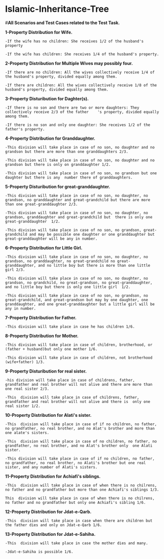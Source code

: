 # Islamic-Inheritance-Tree

#**All Scenarios and Test Cases related to the Test Task.**

**1-Property Distribution for Wife.**

	-If the wife has no children: She receives 1/2 of the husband's property
 
	-If the wife has children: She receives 1/4 of the husband's property.

**2-Property Distribution for Multiple Wives may possibly four.**

	-If there are no children: All the wives collectively receive 1/4 of the husband's property, divided equally among them.
 
	-If there are children: All the wives collectively receive 1/8 of the husband's property, divided equally among them.

**3-Property Disturibution for Daghter(s).**

	-If there is no son and there are two or more daughters: They collectively receive 2/3 of the father	's property, divided equally among them.
 
	-If there is no son and only one daughter: She receives 1/2 of the father's property.

**4-Property Distribution for Granddaughter.**

	-This division will take place in case of no son, no daughter and no grandson but there are more than one granddaughters 2/3.
 
	-This division will take place in case of no son, no daughter and no grandson but there is only on granddaughter 1/2.
 
	-This division will take place in case of no son, no grandson but one daughter but there is any  number there of granddaughters.

**5-Property Disturibution for great-granddaughter.**

	-This division will take place in case of no son, no daughter, no grandson, no granddaughter and great-grandchild but there are more than one great-granddaughter 2/3.
 
	-This division will take place in case of no son, no daughter, no grandson, granddaughter and great-grandchild but  there is only one great-granddaughter  1/2.
 
	-This division will take place in case of no son, no grandson, great-grandchild and may be possible one daughter or one granddaughter but great-granddaughter will be any in number.

**6-Property Distribution for Little Girl.**

	-This division will take place in case of no son, no daughter, no grandson, no granddaughter, no great-grandchild no great-granddaughter, and no little boy but there is more than one little girl 2/3.
 
	-This division will take place in case of no son, no daughter, no grandson, no grandchild, no great-grandson, no great-granddaughter, and no little boy but there is only one little girl  1/2.
 
	-This division will take place in case of no son, no grandson, no great-grandchild, and great-grandson but may by one daughter, one granddaughter, and one great-granddaughter but a little girl will be any in number.

**7-Property Distribution for Father.**

	-This division will take place in case he has children 1/6.

**8-Property Distribution for Mother.**

	-This division will take place in case of children, brotherhood, or (father + husband)but only one mother 1/6.
 
	-This division will take place in case of children, not brotherhood (wife+father) 1/3.

**9-Property Disturibution for real sister.**

	-his division will take place in case of childrens, father, grandfather and real brother will not alive and there are more than one real sister 2/3.
 
	-This  division will take place in case of childrens, father, grandfather and real brother will not alive and there is  only one real sister 1/2.

**10-Property Distribution for Alati's sister.**

	-This  division will take place in case of if no children, no father, no grandfather, no real brother, and no Alat's brother and more than one alate's sisters.
 
	-This  division will take place in case of no children, no father, no grandfather, no real brother, and no Alat's brother only  one Alati sister.
 
	-This division will take place in case of if no children, no father, no grandfather, no real brother, no Alati's brother but one real sister, and any number of Alati's sisters.

**11-Property Distribution for Achiafi's siblings.**

	-This  division will take place in case of when there is no chilrens, no father and no grandfather but more than one Achiafi's siblings 1/3.
 
	This  division will take place in case of when there is no chilrens, no father and no grandfather but only one Achiafi's sibling 1/6.

**12-Property Distribution for Jdat-e-Qarb.**

	-This  division will take place in case when there are children but the father dies and only on Jdat-e-Qarb 1/6.

**13-Property Distribution for Jdat-e-Sahiha.**

	-This  division will take place in case the mother dies and many.
 
 	-Jdat-e-Sahiha is possible 1/6.
